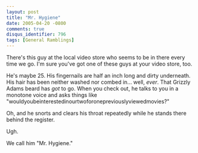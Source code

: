```yaml
---
layout: post
title: "Mr. Hygiene"
date: 2005-04-20 -0800
comments: true
disqus_identifier: 796
tags: [General Ramblings]
---
```

There's this guy at the local video store who seems to be in there every
time we go. I'm sure you've got one of these guys at your video store,
too.

 He's maybe 25. His fingernails are half an inch long and dirty
underneath. His hair has been neither washed nor combed in... well,
*ever*. That Grizzly Adams beard has *got* to go. When you check out, he
talks to you in a monotone voice and asks things like
"wouldyoubeinterestedinourtwoforonepreviouslyviewedmovies?"

 Oh, and he snorts and clears his throat repeatedly while he stands
there behind the register.

 Ugh.

 We call him "Mr. Hygiene."
